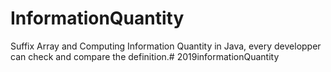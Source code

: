 # InformationQuantity

Suffix Array and Computing Information Quantity in Java, every developper can check and compare the definition.# 2019informationQuantity

